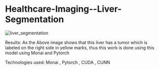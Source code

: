 # Healthcare-Imaging--Liver-Segmentation

![liver_segmentation](https://github.com/user-attachments/assets/d0446c4d-2465-493e-ae66-74ef3c8f426e)

Results: As the Above image shows that this liver has a tumor which is labeled on the right side in yellow marks, thus this work is done using this model using Monai and Pytorch

Technologies used: Monai , Pytorch , CUDA , CUNN 
